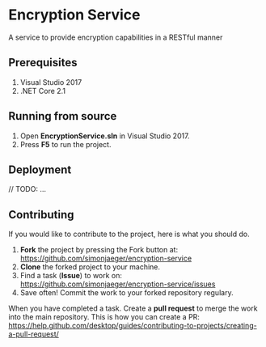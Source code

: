 # Encryption Service
A service to provide encryption capabilities in a RESTful manner

<a name="prerequisites"></a>
## Prerequisites ##

1. Visual Studio 2017
2. .NET Core 2.1

## Running from source ##

1. Open **EncryptionService.sln** in Visual Studio 2017.
2. Press **F5** to run the project.

## Deployment ##

// TODO: ...

## Contributing ##

If you would like to contribute to the project, here is what you should do.

1. **Fork** the project by pressing the Fork button at: https://github.com/simonjaeger/encryption-service
1. **Clone** the forked project to your machine.
1. Find a task (**Issue**) to work on: https://github.com/simonjaeger/encryption-service/issues
1. Save often! Commit the work to your forked repository regulary.

When you have completed a task. Create a **pull request** to merge the work into the main repository. This is how you can create a PR: https://help.github.com/desktop/guides/contributing-to-projects/creating-a-pull-request/

